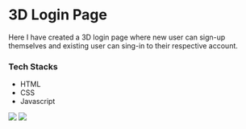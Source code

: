 <h1>3D Login Page</h1>
<p>Here I have created a 3D login page where new user can sign-up themselves and existing user can sing-in to their respective account.</p>
<h3>Tech Stacks</h3>
<ul>
<li>HTML</li>
<li>CSS</li>
<li>Javascript</li>
</ul>
<img src="https://user-images.githubusercontent.com/109274817/213917897-d45948af-48a5-4bbd-9725-3b2f2677408a.png">
<img src="https://user-images.githubusercontent.com/109274817/213917932-96d7cab8-9f6d-4c43-a15c-910f387e4e02.png">
